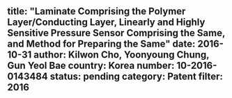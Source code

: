title: "Laminate Comprising the Polymer Layer/Conducting Layer, Linearly and Highly Sensitive Pressure Sensor Comprising the Same, and Method for Preparing the Same"
date: 2016-10-31
author: Kilwon Cho, Yoonyoung Chung, Gun Yeol Bae
country: Korea
number: 10-2016-0143484
status: pending
category: Patent
filter: 2016
---